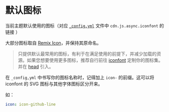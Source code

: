 # 默认图标

当前主题默认使用的图标（对应 [`_config.yml`](https://github.com/YunYouJun/hexo-theme-yun/blob/dev/_config.yml#L277) 文件中 `cdn.js.async.iconfont` 的链接 ）

大部分图标取自 [Remix Icon](https://remixicon.com/)，并保持其原命名。

> 只提供默认最常用的图标，有利于在满足使用的前提下，并减少加载的资源。如果您想要使用更多图标，推荐自行前往 [iconfont](https://www.iconfont.cn/) 定制你的图标集。并在 [head](/guide/config.html#head-头部资源) 引入。

在 `_config,yml` 中书写你的图标名称时，记得加上 `icon-` 的前缀。这可以将 iconfont 的 SVG 图标与其他字体图标区分开来。

如：

```yaml
icon: icon-github-line
```

<!-- ## 辅助图标

> 通用的 UI 辅助图标

<display-icon v-for="aria in icons.arias" :icon="aria"></display-icon>

## 表意图标

> 通常有现实中对应物体

<display-icon v-for="object in icons.objects" :icon="object"></display-icon>

## LOGO

<display-icon v-for="logo in icons.logos" :icon="logo"></display-icon>

<CustomToast>复制成功</CustomToast>

<script setup>
import icons from "../.vitepress/assets/icons"
</script> -->
